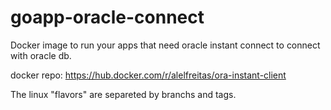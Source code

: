 # goapp-oracle-connect

Docker image to run your apps that need oracle instant connect to connect with oracle db.

docker repo: https://hub.docker.com/r/alelfreitas/ora-instant-client

The linux "flavors" are separeted by branchs and tags.
